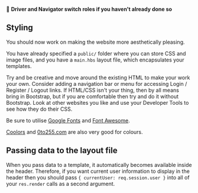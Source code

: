 :twisted_rightwards_arrows: **Driver and Navigator switch roles if you haven't already done so**

## Styling

You should now work on making the website more aesthetically pleasing.

You have already specified a `public/` folder where you can store CSS and image files, and you have a `main.hbs` layout file, which encapsulates your templates. 

Try and be creative and move around the existing HTML to make your work your own. Consider adding a navigation bar or menu for accessing Login / Register / Logout links. If HTML/CSS isn't your thing, then by all means bring in Bootstrap, but if you are comfortable then try and do it without Bootstrap. Look at other websites you like and use your Developer Tools to see how they do their CSS.

Be sure to utilise [Google Fonts](https://fonts.google.com/) and [Font Awesome](http://fontawesome.io/). 

[Coolors](https://coolors.co/) and [0to255.com](http://www.0to255.com/) are also very good for colours.

## Passing data to the layout file

When you pass data to a template, it automatically becomes available inside the header. Therefore, if you want current user information to display in the header then you should pass `{ currentUser: req.session.user }` into all of your `res.render` calls as a second argument.